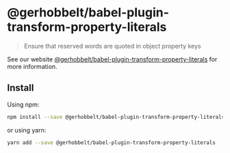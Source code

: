 # @gerhobbelt/babel-plugin-transform-property-literals

> Ensure that reserved words are quoted in object property keys

See our website [@gerhobbelt/babel-plugin-transform-property-literals](https://new.babeljs.io/docs/en/next/babel-plugin-transform-property-literals.html) for more information.

## Install

Using npm:

```sh
npm install --save @gerhobbelt/babel-plugin-transform-property-literals
```

or using yarn:

```sh
yarn add --save @gerhobbelt/babel-plugin-transform-property-literals
```
